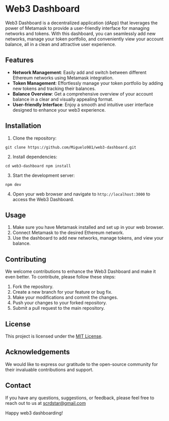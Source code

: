 # Web3 Dashboard

Web3 Dashboard is a decentralized application (dApp) that leverages the power of Metamask to provide a user-friendly interface for managing networks and tokens. With this dashboard, you can seamlessly add new networks, manage your token portfolio, and conveniently view your account balance, all in a clean and attractive user experience.

## Features

- **Network Management**: Easily add and switch between different Ethereum networks using Metamask integration.
- **Token Management**: Effortlessly manage your token portfolio by adding new tokens and tracking their balances.
- **Balance Overview**: Get a comprehensive overview of your account balance in a clear and visually appealing format.
- **User-friendly Interface**: Enjoy a smooth and intuitive user interface designed to enhance your web3 experience.

## Installation

1. Clone the repository:

`git clone https://github.com/Miguelo981/web3-dashboard.git`

2. Install dependencies:

`cd web3-dashboard
npm install`

3. Start the development server:

`npm dev`

4. Open your web browser and navigate to `http://localhost:3000` to access the Web3 Dashboard.

## Usage

1. Make sure you have Metamask installed and set up in your web browser.
2. Connect Metamask to the desired Ethereum network.
3. Use the dashboard to add new networks, manage tokens, and view your balance.

## Contributing

We welcome contributions to enhance the Web3 Dashboard and make it even better. To contribute, please follow these steps:

1. Fork the repository.
2. Create a new branch for your feature or bug fix.
3. Make your modifications and commit the changes.
4. Push your changes to your forked repository.
5. Submit a pull request to the main repository.

## License

This project is licensed under the [MIT License](LICENSE).

## Acknowledgements

We would like to express our gratitude to the open-source community for their invaluable contributions and support.

## Contact

If you have any questions, suggestions, or feedback, please feel free to reach out to us at scrdstar@gmail.com

Happy web3 dashboarding!
